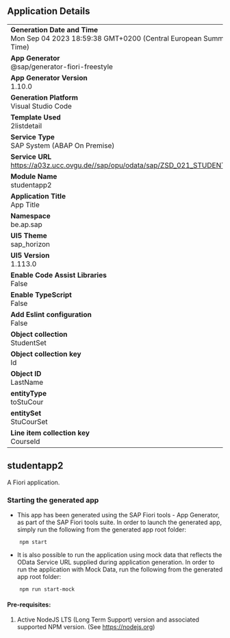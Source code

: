 ## Application Details
|               |
| ------------- |
|**Generation Date and Time**<br>Mon Sep 04 2023 18:59:38 GMT+0200 (Central European Summer Time)|
|**App Generator**<br>@sap/generator-fiori-freestyle|
|**App Generator Version**<br>1.10.0|
|**Generation Platform**<br>Visual Studio Code|
|**Template Used**<br>2listdetail|
|**Service Type**<br>SAP System (ABAP On Premise)|
|**Service URL**<br>https://a03z.ucc.ovgu.de//sap/opu/odata/sap/ZSD_021_STUDENTS_SRV
|**Module Name**<br>studentapp2|
|**Application Title**<br>App Title|
|**Namespace**<br>be.ap.sap|
|**UI5 Theme**<br>sap_horizon|
|**UI5 Version**<br>1.113.0|
|**Enable Code Assist Libraries**<br>False|
|**Enable TypeScript**<br>False|
|**Add Eslint configuration**<br>False|
|**Object collection**<br>StudentSet|
|**Object collection key**<br>Id|
|**Object ID**<br>LastName|
|**entityType**<br>toStuCour|
|**entitySet**<br>StuCourSet|
|**Line item collection key**<br>CourseId|

## studentapp2

A Fiori application.

### Starting the generated app

-   This app has been generated using the SAP Fiori tools - App Generator, as part of the SAP Fiori tools suite.  In order to launch the generated app, simply run the following from the generated app root folder:

```
    npm start
```

- It is also possible to run the application using mock data that reflects the OData Service URL supplied during application generation.  In order to run the application with Mock Data, run the following from the generated app root folder:

```
    npm run start-mock
```

#### Pre-requisites:

1. Active NodeJS LTS (Long Term Support) version and associated supported NPM version.  (See https://nodejs.org)


